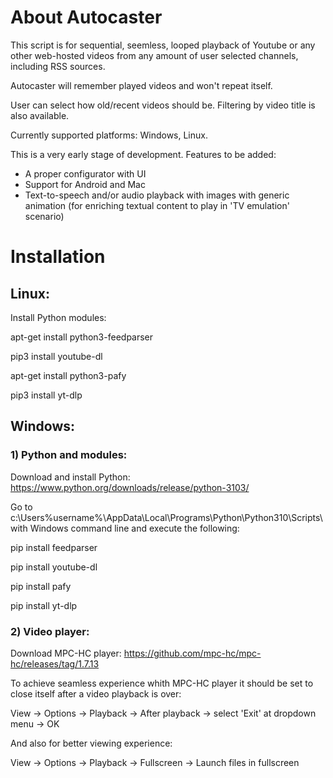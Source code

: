 # About Autocaster

This script is for sequential, seemless, looped playback of Youtube or any other web-hosted videos from any amount of user selected channels, including RSS sources.

Autocaster will remember played videos and won't repeat itself.

User can select how old/recent videos should be. Filtering by video title is also available.

Currently supported platforms: Windows, Linux.

This is a very early stage of development. Features to be added:
 * A proper configurator with UI
 * Support for Android and Mac
 * Text-to-speech and/or audio playback with images with generic animation (for enriching textual content to play in 'TV emulation' scenario)


# Installation

## Linux:

Install Python modules:

apt-get install python3-feedparser

pip3 install youtube-dl

apt-get install python3-pafy

pip3 install yt-dlp


## Windows:

### 1) Python and modules:

Download and install Python:
https://www.python.org/downloads/release/python-3103/

Go to c:\Users\%username%\AppData\Local\Programs\Python\Python310\Scripts\ with Windows command line and execute the following:

pip install feedparser

pip install youtube-dl

pip install pafy

pip install yt-dlp


### 2) Video player:

Download MPC-HC player: https://github.com/mpc-hc/mpc-hc/releases/tag/1.7.13

To achieve seamless experience whith MPC-HC player it should be set to close itself after a video playback is over:

View -> Options -> Playback -> After playback -> select 'Exit' at dropdown menu -> OK

And also for better viewing experience:

View -> Options -> Playback -> Fullscreen -> Launch files in fullscreen

<!--
**autocaster/autocaster** is a ✨ _special_ ✨ repository because its `README.md` (this file) appears on your GitHub profile.

Here are some ideas to get you started:

- 🔭 I’m currently working on ...
- 🌱 I’m currently learning ...
- 👯 I’m looking to collaborate on ...
- 🤔 I’m looking for help with ...
- 💬 Ask me about ...
- 📫 How to reach me: ...
- 😄 Pronouns: ...
- ⚡ Fun fact: ...
-->
